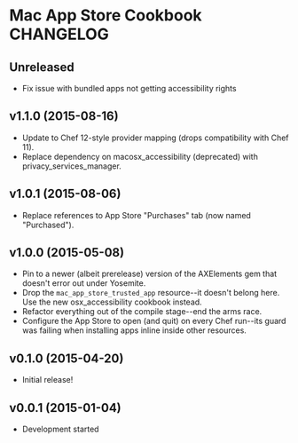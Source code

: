 Mac App Store Cookbook CHANGELOG
================================

Unreleased
----------
- Fix issue with bundled apps not getting accessibility rights

v1.1.0 (2015-08-16)
-------------------
- Update to Chef 12-style provider mapping (drops compatibility with Chef 11).
- Replace dependency on macosx_accessibility (deprecated) with
  privacy_services_manager.

v1.0.1 (2015-08-06)
-------------------
- Replace references to App Store "Purchases" tab (now named "Purchased").

v1.0.0 (2015-05-08)
-------------------
- Pin to a newer (albeit prerelease) version of the AXElements gem that doesn't
  error out under Yosemite.
- Drop the `mac_app_store_trusted_app` resource--it doesn't belong here. Use
  the new osx_accessibility cookbook instead.
- Refactor everything out of the compile stage--end the arms race.
- Configure the App Store to open (and quit) on every Chef run--its guard
  was failing when installing apps inline inside other resources.

v0.1.0 (2015-04-20)
-------------------
- Initial release!

v0.0.1 (2015-01-04)
-------------------
- Development started
